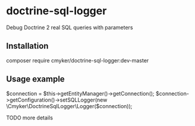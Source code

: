# doctrine-sql-logger
Debug Doctrine 2 real SQL queries with parameters

## Installation

composer require cmyker/doctrine-sql-logger:dev-master

## Usage example

$connection = $this->getEntityManager()->getConnection();
$connection->getConfiguration()->setSQLLogger(new \Cmyker\DoctrineSqlLogger\Logger($connection));

TODO more details
